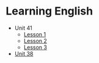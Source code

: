 # Learning English

- Unit 41
  - [Lesson 1](/unit-41/lesson-1)
  - [Lesson 2](/unit-41/lesson-2)
  - [Lesson 3](/unit-41/lesson-3)
- [Unit 38](/unit-38)
